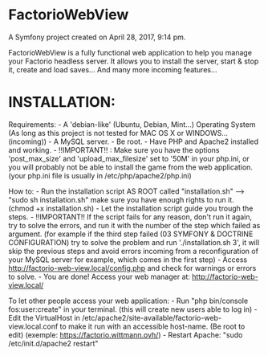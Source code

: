 FactorioWebView
===============

A Symfony project created on April 28, 2017, 9:14 pm.

FactorioWebView is a fully functional web application to help you manage your Factorio headless server.
It allows you to install the server, start & stop it, create and load saves... And many more incoming features...

INSTALLATION:
=============

Requirements:
        - A 'debian-like' (Ubuntu, Debian, Mint...) Operating System
          (As long as this project is not tested for MAC OS X or WINDOWS... (incoming))
        - A MySQL server.
        - Be root.
        - Have PHP and Apache2 installed and working.
        - !!IMPORTANT!! : Make sure you have the options 'post_max_size' and 'upload_max_filesize' set to '50M' in your php.ini,
          or you will probably not be able to install the game from the web application.
          (your php.ini file is usually in /etc/php/apache2/php.ini)

How to:
        - Run the installation script AS ROOT called "installation.sh"
          --> "sudo sh installation.sh" make sure you have enough rights to run it. (chmod +x installation.sh)
        - Let the installation script guide you trough the steps.
        - !!IMPORTANT!! If the script fails for any reason, don't run it again, try to solve the errors, and run it with
          the number of the step which failed as argument. (for example if the third step failed (03 SYMFONY & DOCTRINE CONFIGURATION)
          try to solve the problem and run './installation.sh 3', it will skip the previous steps and avoid errors incoming from a
          reconfiguration of your MySQL server for example, which comes in the first step)
        - Access http://factorio-web-view.local/config.php and check for warnings or errors to solve.
        - You are done! Access your web manager at: http://factorio-web-view.local/
 
To let other people access your web application:
        - Run "php bin/console fos:user:create" in your terminal. (this will create new users able to log in)
        - Edit the VirtualHost in /etc/apache2/site-available/factorio-web-view.local.conf
          to make it run with an accessible host-name. (Be root to edit) (exemple: https://factorio.wittmann.ovh/)
        - Restart Apache: "sudo /etc/init.d/apache2 restart"
